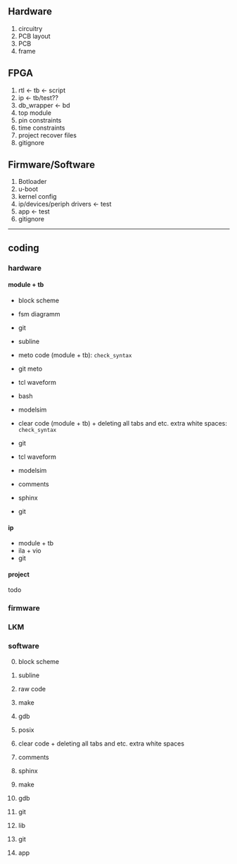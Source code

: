 ## Hardware
1. circuitry
2. PCB layout
3. PCB
4. frame

## FPGA
1. rtl <- tb <- script
2. ip <- tb/test??
3. db_wrapper <- bd
4. top module
5. pin constraints
6. time constraints
7. project recover files
8. gitignore

## Firmware/Software
1. Botloader
2. u-boot
3. kernel config
4. ip/devices/periph drivers <- test
5. app <- test
6. gitignore

--------------------------------------------------

## coding

### hardware
#### module + tb
+  block scheme
+  fsm diagramm
+  git

+  subline
+  meto code (module + tb): `check_syntax`
+  git meto
+  tcl waveform
+  bash
+  modelsim
+  clear code (module + tb) + deleting all tabs and etc. extra white spaces: `check_syntax`
+  git
+  tcl waveform
+  modelsim
+  comments
+  sphinx
+  git

#### ip
+  module + tb
+  ila + vio
+  git

#### project
todo


### firmware
### LKM

### software
0.  block scheme

0.  subline
1.  raw code
2.  make
3.  gdb
4.  posix
5.  clear code + deleting all tabs and etc. extra white spaces
6.  comments
7.  sphinx
8.  make
9. gdb
10. git

0. lib
1. git

0. app

